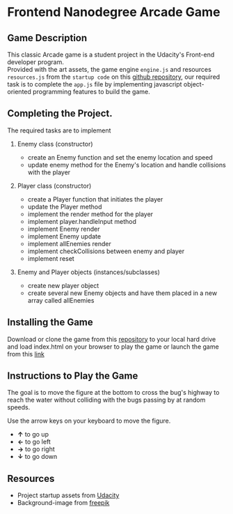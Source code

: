 # Frontend Nanodegree Arcade Game

## Game Description

This classic Arcade game is a student project in the Udacity's Front-end developer program.  
Provided with the art assets, the game engine `engine.js` and resources `resources.js` from the `startup code` on this [github repository](https://github.com/udacity/frontend-nanodegree-arcade-game),
our required task is to complete the `app.js` file by implementing javascript object-oriented programming features to build the game.

## Completing the Project.

The required tasks are to implement

1. Enemy class (constructor)

   - create an Enemy function and set the enemy location and speed
   - update enemy method for the Enemy's location and handle collisions with the player

2. Player class (constructor)

   - create a Player function that initiates the player
   - update the Player method
   - implement the render method for the player
   - implement player.handleInput method
   - implement Enemy render
   - implement Enemy update
   - implement allEnemies render
   - implement checkCollisions between enemy and player
   - implement reset

3. Enemy and Player objects (instances/subclasses)

   - create new player object
   - create several new Enemy objects and have them placed in a new array called allEnemies

## Installing the Game

Download or clone the game from this [repository](https://github.com/deegavs/frontend-nanodegree-arcade-game) to your local hard drive and load index.html on your browser to play the game or launch the game from this [link](https://htmlpreview.github.io/?https://github.com/deegavs/frontend-nanodegree-arcade-game/blob/my-own-branch/index.html)

## Instructions to Play the Game

The goal is to move the figure at the bottom to cross the bug's highway to reach the water without colliding with the bugs passing by at random speeds.

Use the arrow keys on your keyboard to move the figure.
- **&uarr;** to go up
- **&larr;** to go left
- **&rarr;** to go right
- **&darr;** to go down

## Resources

- Project startup assets from [Udacity](https://github.com/udacity/frontend-nanodegree-arcade-game)
- Background-image from [freepik](https://image.freepik.com/free-vector/natural-landscape-background-design_1196-257.jpg)
